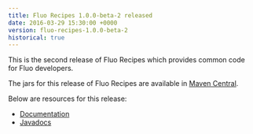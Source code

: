```yaml
---
title: Fluo Recipes 1.0.0-beta-2 released
date: 2016-03-29 15:30:00 +0000
version: fluo-recipes-1.0.0-beta-2
historical: true
---
```


This is the second release of Fluo Recipes which provides common code for Fluo developers.

The jars for this release of Fluo Recipes are available in [Maven Central][central].

Below are resources for this release:

* [Documentation][docs]
* [Javadocs][api]

[central]: http://search.maven.org/#search|ga|1|fluo-recipes
[docs]: /docs/fluo-recipes/1.0.0-beta-2
[api]: /apidocs/fluo-recipes/1.0.0-beta-2
